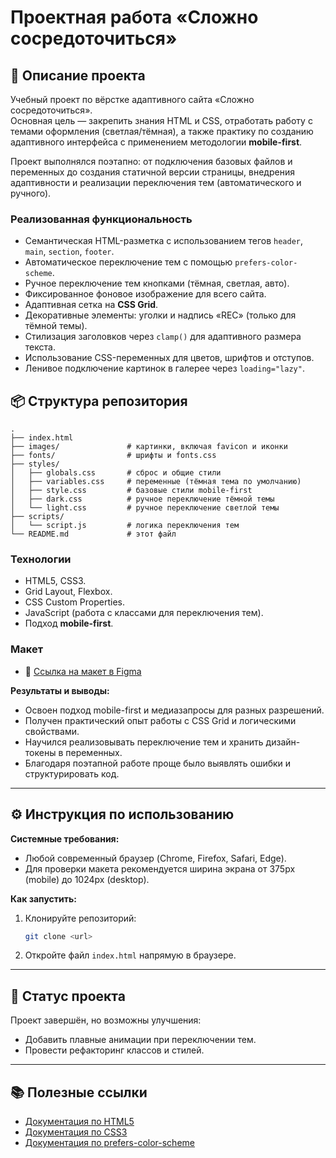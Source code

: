 # Проектная работа «Сложно сосредоточиться»

## 📖 Описание проекта

Учебный проект по вёрстке адаптивного сайта «Сложно сосредоточиться». <br>Основная цель — закрепить знания HTML и CSS, отработать работу с темами оформления (светлая/тёмная), а также практику по созданию адаптивного интерфейса с применением методологии **mobile-first**.

Проект выполнялся поэтапно: от подключения базовых файлов и переменных до создания статичной версии страницы, внедрения адаптивности и реализации переключения тем (автоматического и ручного).

### Реализованная функциональность

* Семантическая HTML-разметка с использованием тегов `header`, `main`, `section`, `footer`.
* Автоматическое переключение тем с помощью `prefers-color-scheme`.
* Ручное переключение тем кнопками (тёмная, светлая, авто).
* Фиксированное фоновое изображение для всего сайта.
* Адаптивная сетка на **CSS Grid**.
* Декоративные элементы: уголки и надпись «REC» (только для тёмной темы).
* Стилизация заголовков через `clamp()` для адаптивного размера текста.
* Использование CSS-переменных для цветов, шрифтов и отступов.
* Ленивое подключение картинок в галерее через `loading="lazy"`.

## 📦 Структура репозитория

```
.
├── index.html
├── images/               # картинки, включая favicon и иконки
├── fonts/                # шрифты и fonts.css
├── styles/
│   ├── globals.css       # сброс и общие стили
│   ├── variables.css     # переменные (тёмная тема по умолчанию)
│   ├── style.css         # базовые стили mobile-first
│   ├── dark.css          # ручное переключение тёмной темы
│   └── light.css         # ручное переключение светлой темы
├── scripts/
│   └── script.js         # логика переключения тем
└── README.md             # этот файл
```

### Технологии

* HTML5, CSS3.
* Grid Layout, Flexbox.
* CSS Custom Properties.
* JavaScript (работа с классами для переключения тем).
* Подход **mobile-first**.

### Макет

* 🔗 [Ссылка на макет в Figma](https://www.figma.com/design/qhgelUhPHUbJVf3jgZsaD7/3-спринт.-Проектная-работа?node-id=1-645&p=f&t=sL6Gt3Wua1HmpAtc-0)

**Результаты и выводы:**

* Освоен подход mobile-first и медиазапросы для разных разрешений.
* Получен практический опыт работы с CSS Grid и логическими свойствами.
* Научился реализовывать переключение тем и хранить дизайн-токены в переменных.
* Благодаря поэтапной работе проще было выявлять ошибки и структурировать код.

---

## ⚙️ Инструкция по использованию

**Системные требования:**

* Любой современный браузер (Chrome, Firefox, Safari, Edge).
* Для проверки макета рекомендуется ширина экрана от 375px (mobile) до 1024px (desktop).

**Как запустить:**

1. Клонируйте репозиторий:

   ```bash
   git clone <url>
   ```
2. Откройте файл `index.html` напрямую в браузере.

---

## 📌 Статус проекта

Проект завершён, но возможны улучшения:
* Добавить плавные анимации при переключении тем.
* Провести рефакторинг классов и стилей.

---

## 📚 Полезные ссылки

* [Документация по HTML5](https://developer.mozilla.org/ru/docs/Web/HTML)
* [Документация по CSS3](https://developer.mozilla.org/ru/docs/Web/CSS)
* [Документация по prefers-color-scheme](https://developer.mozilla.org/en-US/docs/Web/CSS/@media/prefers-color-scheme)
